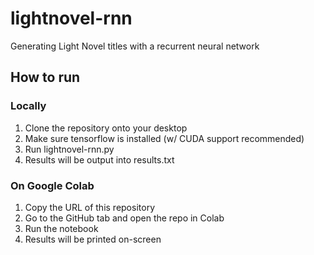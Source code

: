 # lightnovel-rnn
Generating Light Novel titles with a recurrent neural network

## How to run
### Locally
1. Clone the repository onto your desktop
2. Make sure tensorflow is installed (w/ CUDA support recommended)
3. Run lightnovel-rnn.py
4. Results will be output into results.txt
### On Google Colab
1. Copy the URL of this repository
2. Go to the GitHub tab and open the repo in Colab
3. Run the notebook
4. Results will be printed on-screen

